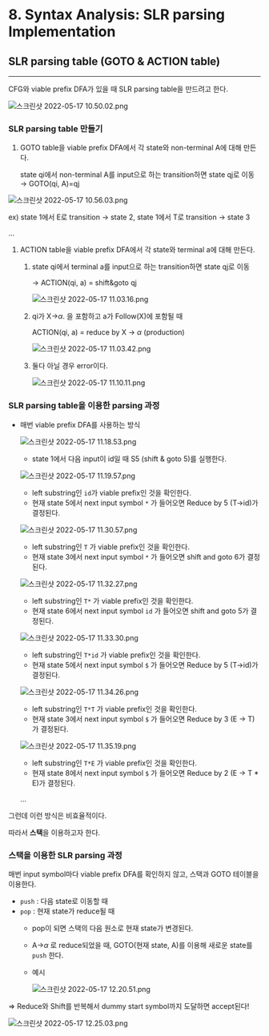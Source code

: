# 8. Syntax Analysis: SLR parsing Implementation

## SLR parsing table (GOTO & ACTION table)

---

CFG와 viable prefix DFA가 있을 때 SLR parsing table을 만드려고 한다.

![스크린샷 2022-05-17 10.50.02.png](8%20Syntax%20Analysis%20SLR%20parsing%20Implementation%20752a5724533242efb7bc13724584c9a7/%E1%84%89%E1%85%B3%E1%84%8F%E1%85%B3%E1%84%85%E1%85%B5%E1%86%AB%E1%84%89%E1%85%A3%E1%86%BA_2022-05-17_10.50.02.png)

### SLR parsing table 만들기

1. GOTO table을 viable prefix DFA에서 각 state와 non-terminal A에 대해 만든다.
    
    state qi에서 non-terminal A를 input으로 하는 transition하면 state qj로 이동 → GOTO(qi, A)=qj 
    

![스크린샷 2022-05-17 10.56.03.png](8%20Syntax%20Analysis%20SLR%20parsing%20Implementation%20752a5724533242efb7bc13724584c9a7/%E1%84%89%E1%85%B3%E1%84%8F%E1%85%B3%E1%84%85%E1%85%B5%E1%86%AB%E1%84%89%E1%85%A3%E1%86%BA_2022-05-17_10.56.03.png)

ex) state 1에서 E로 transition → state 2, state 1에서 T로 transition → state 3

...

1. ACTION table을 viable prefix DFA에서 각 state와 terminal a에 대해 만든다.
    1. state qi에서 terminal a를 input으로 하는 transition하면 state qj로 이동 
        
        → ACTION(qi, a) = shift&goto qj
        
        ![스크린샷 2022-05-17 11.03.16.png](8%20Syntax%20Analysis%20SLR%20parsing%20Implementation%20752a5724533242efb7bc13724584c9a7/%E1%84%89%E1%85%B3%E1%84%8F%E1%85%B3%E1%84%85%E1%85%B5%E1%86%AB%E1%84%89%E1%85%A3%E1%86%BA_2022-05-17_11.03.16.png)
        
    2. qi가 X→$\alpha.$ 을 포함하고 a가 Follow(X)에 포함될 때 
        
        ACTION(qi, a) = reduce by X → $\alpha$ (production)
        
        ![스크린샷 2022-05-17 11.03.42.png](8%20Syntax%20Analysis%20SLR%20parsing%20Implementation%20752a5724533242efb7bc13724584c9a7/%E1%84%89%E1%85%B3%E1%84%8F%E1%85%B3%E1%84%85%E1%85%B5%E1%86%AB%E1%84%89%E1%85%A3%E1%86%BA_2022-05-17_11.03.42.png)
        
    3. 둘다 아닐 경우 error이다.
        
        ![스크린샷 2022-05-17 11.10.11.png](8%20Syntax%20Analysis%20SLR%20parsing%20Implementation%20752a5724533242efb7bc13724584c9a7/%E1%84%89%E1%85%B3%E1%84%8F%E1%85%B3%E1%84%85%E1%85%B5%E1%86%AB%E1%84%89%E1%85%A3%E1%86%BA_2022-05-17_11.10.11.png)
        

### SLR parsing table을 이용한 parsing 과정

- 매번 viable prefix DFA를 사용하는 방식
    
    ![스크린샷 2022-05-17 11.18.53.png](8%20Syntax%20Analysis%20SLR%20parsing%20Implementation%20752a5724533242efb7bc13724584c9a7/%E1%84%89%E1%85%B3%E1%84%8F%E1%85%B3%E1%84%85%E1%85%B5%E1%86%AB%E1%84%89%E1%85%A3%E1%86%BA_2022-05-17_11.18.53.png)
    
    - state 1에서 다음 input이 id일 때 S5 (shift & goto 5)를 실행한다.
    
    ![스크린샷 2022-05-17 11.19.57.png](8%20Syntax%20Analysis%20SLR%20parsing%20Implementation%20752a5724533242efb7bc13724584c9a7/%E1%84%89%E1%85%B3%E1%84%8F%E1%85%B3%E1%84%85%E1%85%B5%E1%86%AB%E1%84%89%E1%85%A3%E1%86%BA_2022-05-17_11.19.57.png)
    
    - left substring인 `id`가 viable prefix인 것을 확인한다.
    - 현재 state 5에서 next input symbol `*` 가 들어오면 Reduce by 5 (T→id)가 결정된다.
    
    ![스크린샷 2022-05-17 11.30.57.png](8%20Syntax%20Analysis%20SLR%20parsing%20Implementation%20752a5724533242efb7bc13724584c9a7/%E1%84%89%E1%85%B3%E1%84%8F%E1%85%B3%E1%84%85%E1%85%B5%E1%86%AB%E1%84%89%E1%85%A3%E1%86%BA_2022-05-17_11.30.57.png)
    
    - left substring인 `T` 가 viable prefix인 것을 확인한다.
    - 현재 state 3에서 next input symbol `*` 가 들어오면 shift and goto 6가 결정된다.
    
    ![스크린샷 2022-05-17 11.32.27.png](8%20Syntax%20Analysis%20SLR%20parsing%20Implementation%20752a5724533242efb7bc13724584c9a7/%E1%84%89%E1%85%B3%E1%84%8F%E1%85%B3%E1%84%85%E1%85%B5%E1%86%AB%E1%84%89%E1%85%A3%E1%86%BA_2022-05-17_11.32.27.png)
    
    - left substring인 `T*` 가 viable prefix인 것을 확인한다.
    - 현재 state 6에서 next input symbol `id` 가 들어오면 shift and goto 5가 결정된다.
    
    ![스크린샷 2022-05-17 11.33.30.png](8%20Syntax%20Analysis%20SLR%20parsing%20Implementation%20752a5724533242efb7bc13724584c9a7/%E1%84%89%E1%85%B3%E1%84%8F%E1%85%B3%E1%84%85%E1%85%B5%E1%86%AB%E1%84%89%E1%85%A3%E1%86%BA_2022-05-17_11.33.30.png)
    
    - left substring인 `T*id` 가 viable prefix인 것을 확인한다.
    - 현재 state 5에서 next input symbol `$` 가 들어오면 Reduce by 5 (T→id)가 결정된다.
    
    ![스크린샷 2022-05-17 11.34.26.png](8%20Syntax%20Analysis%20SLR%20parsing%20Implementation%20752a5724533242efb7bc13724584c9a7/%E1%84%89%E1%85%B3%E1%84%8F%E1%85%B3%E1%84%85%E1%85%B5%E1%86%AB%E1%84%89%E1%85%A3%E1%86%BA_2022-05-17_11.34.26.png)
    
    - left substring인 `T*T` 가 viable prefix인 것을 확인한다.
    - 현재 state 3에서 next input symbol `$` 가 들어오면 Reduce by 3 (E → T)가 결정된다.
    
    ![스크린샷 2022-05-17 11.35.19.png](8%20Syntax%20Analysis%20SLR%20parsing%20Implementation%20752a5724533242efb7bc13724584c9a7/%E1%84%89%E1%85%B3%E1%84%8F%E1%85%B3%E1%84%85%E1%85%B5%E1%86%AB%E1%84%89%E1%85%A3%E1%86%BA_2022-05-17_11.35.19.png)
    
    - left substring인 `T*E` 가 viable prefix인 것을 확인한다.
    - 현재 state 8에서 next input symbol `$` 가 들어오면 Reduce by 2 (E → T * E)가 결정된다.
    
    ...
    

그런데 이런 방식은 비효율적이다.

따라서 **스택**을 이용하고자 한다.

### 스택을 이용한 SLR parsing 과정

매번 input symbol마다 viable prefix DFA를 확인하지 않고, 스택과 GOTO 테이블을 이용한다.

- `push` : 다음 state로 이동할 때
- `pop` : 현재 state가 reduce될 때
    - pop이 되면 스택의 다음 원소로 현재 state가 변경된다.
    - A→$\alpha$ 로 reduce되었을 때, GOTO(현재 state, A)를 이용해 새로운 state를 `push` 한다.
    - 예시
        
        ![스크린샷 2022-05-17 12.20.51.png](8%20Syntax%20Analysis%20SLR%20parsing%20Implementation%20752a5724533242efb7bc13724584c9a7/%E1%84%89%E1%85%B3%E1%84%8F%E1%85%B3%E1%84%85%E1%85%B5%E1%86%AB%E1%84%89%E1%85%A3%E1%86%BA_2022-05-17_12.20.51.png)
        
    

⇒ Reduce와 Shift를 반복해서 dummy start symbol까지 도달하면 accept된다!

![스크린샷 2022-05-17 12.25.03.png](8%20Syntax%20Analysis%20SLR%20parsing%20Implementation%20752a5724533242efb7bc13724584c9a7/%E1%84%89%E1%85%B3%E1%84%8F%E1%85%B3%E1%84%85%E1%85%B5%E1%86%AB%E1%84%89%E1%85%A3%E1%86%BA_2022-05-17_12.25.03.png)
